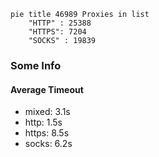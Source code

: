 
```mermaid
pie title 46989 Proxies in list
    "HTTP" : 25388
    "HTTPS": 7204
    "SOCKS" : 19839
```

### Some Info
#### Average Timeout

- mixed: 3.1s
- http: 1.5s
- https: 8.5s
- socks: 6.2s